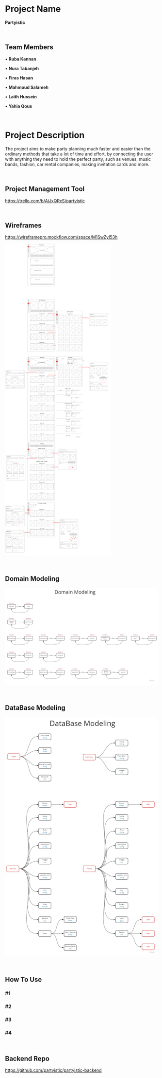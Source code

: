 <!-- @format -->

# Project Name

**Partyistic**

&nbsp;

## Team Members

• **Ruba Kannan**

• **Nura Tabanjeh**

• **Firas Hasan**

• **Mahmoud Salameh**

• **Laith Hussein**

• **Yahia Qous**

&nbsp;

# Project Description

The project aims to make party planning much faster and easier than the ordinary methods that take a lot of time and effort, by connecting the user with anything they need to hold the perfect party, such as venues, music bands, fashion, car rental companies, making invitation cards and more.

&nbsp;

## Project Management Tool

<https://trello.com/b/AjJxQRxS/partyistic>

&nbsp;

## Wireframes

<https://wireframepro.mockflow.com/space/M1SwZyI53h>

![Wireframes](pictures/Wireframes.png)

&nbsp;

## Domain Modeling

![Domain-Modeling](pictures/Domain-Modeling.jpg)

&nbsp;

## DataBase Modeling

![DataBase-Modeling](pictures/DataBase-Modeling.jpg)

&nbsp;

## How To Use

### #1

### #2

### #3

### #4

&nbsp;

## Backend Repo

<https://github.com/partyistic/partyistic-backend>
